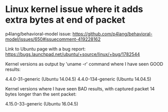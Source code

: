# Linux kernel issue where it adds extra bytes at end of packet

p4lang/behavioral-model issue: https://github.com/p4lang/behavioral-model/issues/650#issuecomment-419228162

Link to Ubuntu page with a bug report: https://bugs.launchpad.net/ubuntu/+source/linux/+bug/1782544

Kernel versions as output by 'uname -r' command where I have seen GOOD
results:

4.4.0-31-generic (Ubuntu 14.04.5)
4.4.0-134-generic (Ubuntu 14.04.5)


Kernel versions where I have seen BAD results, with captured packet 14
bytes longer than the sent packet:

4.15.0-33-generic (Ubuntu 16.04.5)
